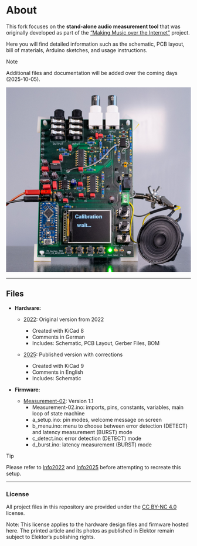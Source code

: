 # About

This fork focuses on the **stand-alone audio measurement tool** that was originally developed as part of the [“Making Music over the Internet”](https://github.com/StephanBorucki/MusizierenUeberDasInternet) project.

Here you will find detailed information such as the schematic, PCB layout, bill of materials, Arduino sketches, and usage instructions.

> [!NOTE]
> Additional files and documentation will be added over the coming days (2025-10-05).

<img src="img/PCB3.jpg" alt="PCB" width="1000"/>

---
## Files
- **Hardware:**
  - [2022](hardware/2022): Original version from 2022
    - Created with KiCad 8
    - Comments in German
    - Includes: Schematic, PCB Layout, Gerber Files, BOM
      
  - [2025](hardware/2025): Published version with corrections
    - Created with KiCad 9
    - Comments in English
    - Includes: Schematic
      
- **Firmware:**
  - [Measurement-02](firmware/Measurement-02): Version 1.1
    - Measurement-02.ino: imports, pins, constants, variables, main loop of state machine
    - a_setup.ino: pin modes, welcome message on screen
    - b_menu.ino: menu to choose between error detection (DETECT) and latency measurement (BURST) mode
    - c_detect.ino: error detection (DETECT) mode
    - d_burst.ino: latency measurement (BURST) mode
   
> [!TIP]
> Please refer to [Info2022](hardware/2022/Info2022.md) and [Info2025](hardware/2025/Info2025.md) before attempting to recreate this setup.

---

### License
All project files in this repository are provided under the [CC BY-NC 4.0](https://creativecommons.org/licenses/by-nc/4.0/) license.

Note: This license applies to the hardware design files and firmware hosted here.
The printed article and its photos as published in Elektor remain subject to Elektor’s publishing rights.
